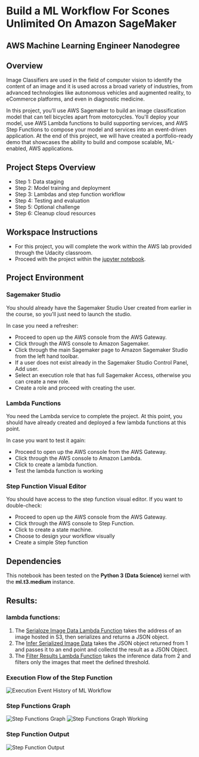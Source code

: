 # Build a ML Workflow For Scones Unlimited On Amazon SageMaker

## AWS Machine Learning Engineer Nanodegree

## Overview

Image Classifiers are used in the field of computer vision to identify the content of an image and it is used across a broad variety of industries, from advanced technologies like autonomous vehicles and augmented reality, to eCommerce platforms, and even in diagnostic medicine.

In this project, you’ll use AWS Sagemaker to build an image classification model that can tell bicycles apart from motorcycles. You'll deploy your model, use AWS Lambda functions to build supporting services, and AWS Step Functions to compose your model and services into an event-driven application. At the end of this project, we will have created a portfolio-ready demo that showcases the ability to build and compose scalable, ML-enabled, AWS applications.

## Project Steps Overview
- Step 1: Data staging
- Step 2: Model training and deployment
- Step 3: Lambdas and step function workflow
- Step 4: Testing and evaluation
- Step 5: Optional challenge
- Step 6: Cleanup cloud resources

## Workspace Instructions

* For this project, you will complete the work within the AWS lab provided through the Udacity classroom.
* Proceed with the project within the [jupyter notebook](SconesUnlimited.ipynb).

## Project Environment

### Sagemaker Studio
You should already have the Sagemaker Studio User created from earlier in the course, so you'll just need to launch the studio.

In case you need a refresher:

- Proceed to open up the AWS console from the AWS Gateway.
- Click through the AWS console to Amazon Sagemaker.
- Click through the main Sagemaker page to Amazon Sagemaker Studio from the left hand toolbar.
- If a user does not exist already in the Sagemaker Studio Control Panel, Add user.
- Select an execution role that has full Sagemaker Access, otherwise you can create a new role.
- Create a role and proceed with creating the user.

### Lambda Functions
You need the Lambda service to complete the project. At this point, you should have already created and deployed a few lambda functions at this point.

In case you want to test it again:

- Proceed to open up the AWS console from the AWS Gateway.
- Click through the AWS console to Amazon Lambda.
- Click to create a lambda function.
- Test the lambda function is working

### Step Function Visual Editor
You should have access to the step function visual editor. If you want to double-check:

- Proceed to open up the AWS console from the AWS Gateway.
- Click through the AWS console to Step Function.
- Click to create a state machine.
- Choose to design your workflow visually
- Create a simple Step function

## Dependencies
This notebook has been tested on the **Python 3 (Data Science)** kernel with the **ml.t3.medium** instance.


## Results:

### lambda functions:
1. The [Serialoze Image Data Lambda Function](lambda%20functions/serializeImageData.py) takes the address of an image hosted in S3, then serializes and returns a JSON
object.
2. The [Infer Serialized Image Data](lambda%20functions/inferSerializedImageData.py) takes the JSON object returned from 1 and passes it to an end point and collectd the result
as a JSON Object.
3. The [Filter Results Lambda Function](lambda%20functions/filterResults.py) takes the inference data from 2 and filters only the images that meet the defined threshold.  

### Execution Flow of the Step Function 
![Execution Event History of ML Workflow](images/2021-12-21_23h00_19.png "Execution Event History")

### Step Functions Graph
![Step Functions Graph](images/stepfunctions_graph%20.png "Step Functions") ![Step Functions Graph Working](images/stepfunctions_graph_working.png "Step Functions - After Execution")

### Step Function Output
![Step Function Output](images/Step-Function-Output.png)
